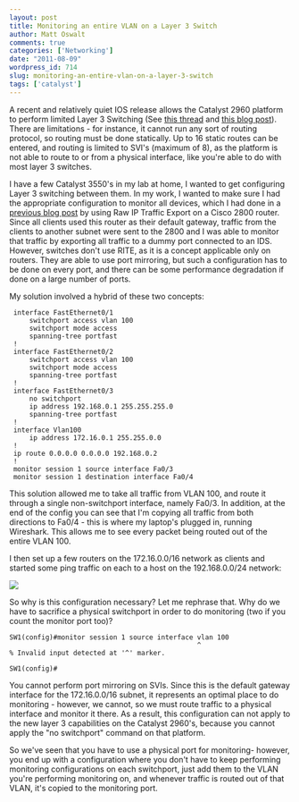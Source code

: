 ```yaml
---
layout: post
title: Monitoring an entire VLAN on a Layer 3 Switch
author: Matt Oswalt
comments: true
categories: ['Networking']
date: "2011-08-09"
wordpress_id: 714
slug: monitoring-an-entire-vlan-on-a-layer-3-switch
tags: ['catalyst']
---
```



A recent and relatively quiet IOS release allows the Catalyst 2960 platform to perform limited Layer 3 Switching (See [this thread](http://www.networking-forum.com/viewtopic.php?t=23538) and [this blog post](http://blog.alwaysthenetwork.com/tutorials/2960s-can-route/)). There are limitations - for instance, it cannot run any sort of routing protocol, so routing must be done statically. Up to 16 static routes can be entered, and routing is limited to SVI's (maximum of 8), as the platform is not able to route to or from a physical interface, like you're able to do with most layer 3 switches.

I have a few Catalyst 3550's in my lab at home, I wanted to get configuring Layer 3 switching between them. In my work, I wanted to make sure I had the appropriate configuration to monitor all devices, which I had done in a [previous blog post](https://keepingitclassless.net/2010/10/raw-ip-traffic-export-rite-on-cisco-ios/) by using Raw IP Traffic Export on a Cisco 2800 router. Since all clients used this router as their default gateway, traffic from the clients to another subnet were sent to the 2800 and I was able to monitor that traffic by exporting all traffic to a dummy port connected to an IDS. However, switches don't use RITE, as it is a concept applicable only on routers. They are able to use port mirroring, but such a configuration has to be done on every port, and there can be some performance degradation if done on a large number of ports.

My solution involved a hybrid of these two concepts:

     interface FastEthernet0/1
         switchport access vlan 100
         switchport mode access
         spanning-tree portfast
     !
     interface FastEthernet0/2
         switchport access vlan 100
         switchport mode access
         spanning-tree portfast
     !
     interface FastEthernet0/3
         no switchport
         ip address 192.168.0.1 255.255.255.0
         spanning-tree portfast
     !
     interface Vlan100
         ip address 172.16.0.1 255.255.0.0
     !
     ip route 0.0.0.0 0.0.0.0 192.168.0.2
     !
     monitor session 1 source interface Fa0/3
     monitor session 1 destination interface Fa0/4

This solution allowed me to take all traffic from VLAN 100, and route it through a single non-switchport interface, namely Fa0/3. In addition, at the end of the config you can see that I'm copying all traffic from both directions to Fa0/4 - this is where my laptop's plugged in, running Wireshark. This allows me to see every packet being routed out of the entire VLAN 100.

I then set up a few routers on the 172.16.0.0/16 network as clients and started some ping traffic on each to a host on the 192.168.0.0/24 network:

[![](/assets/2011/08/packetscreenshot.png)](/assets/2011/08/packetscreenshot.png)

So why is this configuration necessary? Let me rephrase that. Why do we have to sacrifice a physical switchport in order to do monitoring (two if you count the monitor port too)?
    
    SW1(config)#monitor session 1 source interface vlan 100
                                                   ^
    % Invalid input detected at '^' marker.
    
    SW1(config)#

You cannot perform port mirroring on SVIs. Since this is the default gateway interface for the 172.16.0.0/16 subnet, it represents an optimal place to do monitoring - however, we cannot, so we must route traffic to a physical interface and monitor it there. As a result, this configuration can not apply to the new layer 3 capabilities on the Catalyst 2960's, because you cannot apply the "no switchport" command on that platform.

So we've seen that you have to use a physical port for monitoring- however, you end up with a configuration where you don't have to keep performing monitoring configurations on each switchport, just add them to the VLAN you're performing monitoring on, and whenever traffic is routed out of that VLAN, it's copied to the monitoring port.
